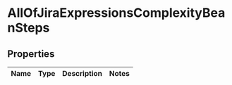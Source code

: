 # AllOfJiraExpressionsComplexityBeanSteps

## Properties
Name | Type | Description | Notes
------------ | ------------- | ------------- | -------------
